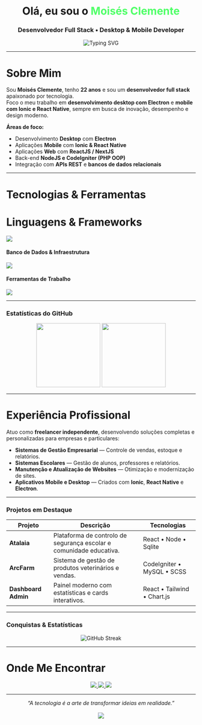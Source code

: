 <!-- Banner principal -->
<h1 align="center"> Olá, eu sou o <span style="color:#4fff67;">Moisés Clemente</span></h1>
<h3 align="center">Desenvolvedor Full Stack • Desktop & Mobile Developer</h3>

<p align="center">
  <img src="https://readme-typing-svg.herokuapp.com?font=Fira+Code&pause=1000&color=4FFF67&center=true&vCenter=true&width=600&lines=Full+Stack+Developer;React+%7C+Node+%7C+Electron+%7C+Ionic;CodeIgniter+%7C+PHP+%7C+MySQL;Apaixonado+por+Tecnologia+e+Inovação" alt="Typing SVG" />
</p>

---

#  Sobre Mim

Sou **Moisés Clemente**, tenho **22 anos** e sou um **desenvolvedor full stack** apaixonado por tecnologia.  
Foco o meu trabalho em **desenvolvimento desktop com Electron** e **mobile com Ionic e React Native**, sempre em busca de inovação, desempenho e design moderno.

**Áreas de foco:**
- Desenvolvimento **Desktop** com **Electron**
- Aplicações **Mobile** com **Ionic & React Native**
- Aplicações **Web** com **ReactJS / NextJS**
- Back-end **NodeJS e CodeIgniter (PHP OOP)**
- Integração com **APIs REST** e **bancos de dados relacionais**

---

# Tecnologias & Ferramentas

# Linguagens & Frameworks
<p>
  <img src="https://skillicons.dev/icons?i=js,ts,php,react,reactnative,nextjs,nodejs,html,css,sass,tailwind,go,bootstrap,ionic,electron,codeigniter&theme=dark" />
</p>

#### Banco de Dados & Infraestrutura
<p>
  <img src="https://skillicons.dev/icons?i=mysql,sqlite,postgres,docker&theme=dark" />
</p>

#### Ferramentas de Trabalho
<p>
  <img src="https://skillicons.dev/icons?i=git,github,vscode,linux,figma,postman&theme=dark" />
</p>

---

### Estatísticas do GitHub

<div align="center">
  <img height="170em" src="https://github-readme-stats.vercel.app/api?username=clementscompany&show_icons=true&theme=tokyonight&bg_color=0D1117&title_color=4fff67&text_color=ffffff&icon_color=4fff67" />
  <img height="170em" src="https://github-readme-stats.vercel.app/api/top-langs/?username=clementscompany&layout=compact&theme=tokyonight&bg_color=0D1117&title_color=4fff67&text_color=ffffff" />
</div>

---

# Experiência Profissional

Atuo como **freelancer independente**, desenvolvendo soluções completas e personalizadas para empresas e particulares:

- **Sistemas de Gestão Empresarial** — Controle de vendas, estoque e relatórios.
- **Sistemas Escolares** — Gestão de alunos, professores e relatórios.
- **Manutenção e Atualização de Websites** — Otimização e modernização de sites.
- **Aplicativos Mobile e Desktop** — Criados com **Ionic**, **React Native** e **Electron**.

---

### Projetos em Destaque

| Projeto | Descrição | Tecnologias |
|----------|------------|--------------|
|  **Atalaia** | Plataforma de controlo de segurança escolar e comunidade educativa. | React • Node • Sqlite |
|  **ArcFarm** | Sistema de gestão de produtos veterinários e vendas. | CodeIgniter • MySQL • SCSS |
| **Dashboard Admin** | Painel moderno com estatísticas e cards interativos. | React • Tailwind • Chart.js |

---

### Conquistas & Estatísticas

<p align="center">
  <img src="https://streak-stats.demolab.com?user=clementscompany&theme=tokyonight&background=0D1117&ring=4fff67&fire=4fff67&currStreakLabel=4fff67" alt="GitHub Streak" />
</p>

---

# Onde Me Encontrar

<p align="center">
  <a href="https://github.com/clementscompany" target="_blank">
    <img src="https://img.shields.io/badge/GitHub-4fff67?style=for-the-badge&logo=github&logoColor=white" />
  </a>
  <a href="https://www.linkedin.com/in/moises-clemente" target="_blank">
    <img src="https://img.shields.io/badge/LinkedIn-4fff67?style=for-the-badge&logo=linkedin&logoColor=white" />
  </a>
  <a href="mailto:moisesclemente.dev@gmail.com">
    <img src="https://img.shields.io/badge/Email-4fff67?style=for-the-badge&logo=gmail&logoColor=white" />
  </a>
</p>

---

<div align="center">
  <i>“A tecnologia é a arte de transformar ideias em realidade.”</i>
  <br><br>
  <img src="https://komarev.com/ghpvc/?username=clementscompany&label=👁️+Visualizações&color=4fff67&style=flat-square" />
</div>
